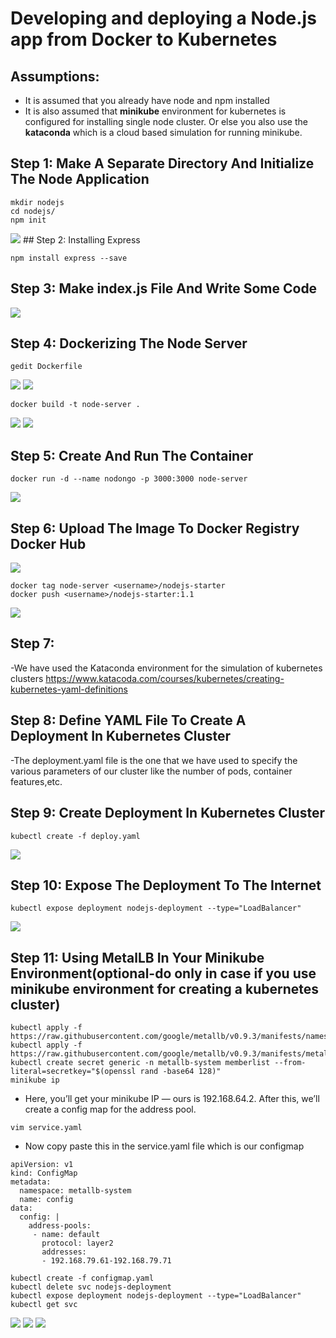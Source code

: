 # Developing and deploying a Node.js app from Docker to Kubernetes

## Assumptions:
- It is assumed that you already have node and npm installed
- It is also assumed that **minikube** environment for kubernetes is configured for installing single node cluster. Or else you also use the **kataconda** which is a cloud based simulation for running minikube.  

## Step 1: Make A Separate Directory And Initialize The Node Application

```
mkdir nodejs
cd nodejs/
npm init
```
<img src="https://github.com/kuluruvineeth/Devops/blob/main/kubernetesDockerExercise/screenshots/1.png">
## Step 2: Installing Express

```
npm install express --save
```
## Step 3: Make index.js File And Write Some Code
<img src="https://github.com/kuluruvineeth/Devops/blob/main/kubernetesDockerExercise/screenshots/2.png">

## Step 4: Dockerizing The Node Server
```
gedit Dockerfile
```
<img src="https://github.com/kuluruvineeth/Devops/blob/main/kubernetesDockerExercise/screenshots/14.png">
<img src="https://github.com/kuluruvineeth/Devops/blob/main/kubernetesDockerExercise/screenshots/3.png">

```
docker build -t node-server .
```
<img src="https://github.com/kuluruvineeth/Devops/blob/main/kubernetesDockerExercise/screenshots/4.png">
<img src="https://github.com/kuluruvineeth/Devops/blob/main/kubernetesDockerExercise/screenshots/5.png">

## Step 5: Create And Run The Container
```
docker run -d --name nodongo -p 3000:3000 node-server
```
<img src="https://github.com/kuluruvineeth/Devops/blob/main/kubernetesDockerExercise/screenshots/6.png">

## Step 6: Upload The Image To Docker Registry Docker Hub
<img src="https://github.com/kuluruvineeth/Devops/blob/main/kubernetesDockerExercise/screenshots/7.png">

```
docker tag node-server <username>/nodejs-starter
docker push <username>/nodejs-starter:1.1
```
<img src="https://github.com/kuluruvineeth/Devops/blob/main/kubernetesDockerExercise/screenshots/8.png">

## Step 7:
-We have used the Kataconda environment for the simulation of kubernetes clusters https://www.katacoda.com/courses/kubernetes/creating-kubernetes-yaml-definitions

## Step 8: Define YAML File To Create A Deployment In Kubernetes Cluster
-The deployment.yaml file is the one that we have used to specify the various parameters of our cluster like the number of pods, container features,etc.

## Step 9: Create Deployment In Kubernetes Cluster
```
kubectl create -f deploy.yaml
```
<img src="https://github.com/kuluruvineeth/Devops/blob/main/kubernetesDockerExercise/screenshots/9.png">

## Step 10: Expose The Deployment To The Internet
```
kubectl expose deployment nodejs-deployment --type="LoadBalancer"
```
<img src="https://github.com/kuluruvineeth/Devops/blob/main/kubernetesDockerExercise/screenshots/10.png">

## Step 11: Using MetalLB In Your Minikube Environment(optional-do only in case if you use minikube environment for creating a kubernetes cluster)
```
kubectl apply -f https://raw.githubusercontent.com/google/metallb/v0.9.3/manifests/namespace.yaml
kubectl apply -f https://raw.githubusercontent.com/google/metallb/v0.9.3/manifests/metallb.yaml
kubectl create secret generic -n metallb-system memberlist --from-literal=secretkey="$(openssl rand -base64 128)"
minikube ip
```
- Here, you’ll get your minikube IP — ours is 192.168.64.2. After this, we’ll create a config map for the address pool.
```
vim service.yaml
```
- Now copy paste this in the service.yaml file which is our configmap
```
apiVersion: v1
kind: ConfigMap
metadata:
  namespace: metallb-system
  name: config
data:
  config: |
    address-pools:
     - name: default
       protocol: layer2
       addresses:
       - 192.168.79.61-192.168.79.71
```
```
kubectl create -f configmap.yaml
kubectl delete svc nodejs-deployment
kubectl expose deployment nodejs-deployment --type="LoadBalancer"
kubectl get svc
```
<img src="https://github.com/kuluruvineeth/Devops/blob/main/kubernetesDockerExercise/screenshots/11.png">
<img src="https://github.com/kuluruvineeth/Devops/blob/main/kubernetesDockerExercise/screenshots/12.png">
<img src="https://github.com/kuluruvineeth/Devops/blob/main/kubernetesDockerExercise/screenshots/13.png">



